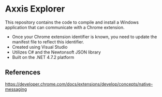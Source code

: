 # Axxis Explorer

This repository contains the code to compile and install a Windows application that can communicate with a Chrome extension.

- Once your Chrome extension identifier is known, you need to update the manifest file to reflect this identifier.
- Created using Visual Studio
- Utilizes C# and the Newtonsoft JSON library
- Built on the .NET 4.7.2 platform

## References

https://developer.chrome.com/docs/extensions/develop/concepts/native-messaging
